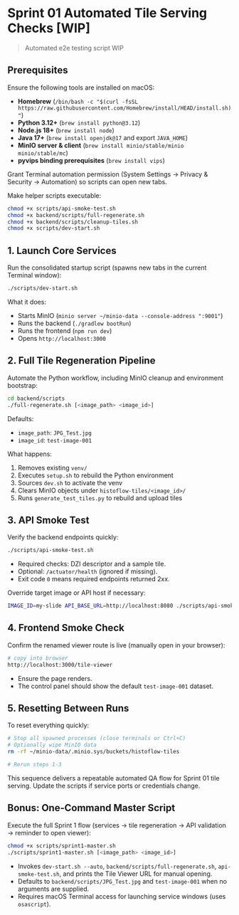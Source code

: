 # Sprint 01 Automated Tile Serving Checks [WIP]

> Automated e2e testing script WIP

## Prerequisites

Ensure the following tools are installed on macOS:
- **Homebrew** (`/bin/bash -c "$(curl -fsSL https://raw.githubusercontent.com/Homebrew/install/HEAD/install.sh)"`)
- **Python 3.12+** (`brew install python@3.12`)
- **Node.js 18+** (`brew install node`)
- **Java 17+** (`brew install openjdk@17` and export `JAVA_HOME`)
- **MinIO server & client** (`brew install minio/stable/minio minio/stable/mc`)
- **pyvips binding prerequisites** (`brew install vips`)

Grant Terminal automation permission (System Settings → Privacy & Security → Automation) so scripts can open new tabs.

Make helper scripts executable:
```bash
chmod +x scripts/api-smoke-test.sh
chmod +x backend/scripts/full-regenerate.sh
chmod +x backend/scripts/cleanup-tiles.sh
chmod +x scripts/dev-start.sh
```

## 1. Launch Core Services

Run the consolidated startup script (spawns new tabs in the current Terminal window):
```bash
./scripts/dev-start.sh
```
What it does:
- Starts MinIO (`minio server ~/minio-data --console-address ":9001"`)
- Runs the backend (`./gradlew bootRun`)
- Runs the frontend (`npm run dev`)
- Opens `http://localhost:3000`

## 2. Full Tile Regeneration Pipeline

Automate the Python workflow, including MinIO cleanup and environment bootstrap:
```bash
cd backend/scripts
./full-regenerate.sh [<image_path> <image_id>]
```
Defaults:
- `image_path`: `JPG_Test.jpg`
- `image_id`: `test-image-001`

What happens:
1. Removes existing `venv/`
2. Executes `setup.sh` to rebuild the Python environment
3. Sources `dev.sh` to activate the venv
4. Clears MinIO objects under `histoflow-tiles/<image_id>/`
5. Runs `generate_test_tiles.py` to rebuild and upload tiles

## 3. API Smoke Test

Verify the backend endpoints quickly:
```bash
./scripts/api-smoke-test.sh
```
- Required checks: DZI descriptor and a sample tile.
- Optional: `/actuator/health` (ignored if missing).
- Exit code `0` means required endpoints returned 2xx.

Override target image or API host if necessary:
```bash
IMAGE_ID=my-slide API_BASE_URL=http://localhost:8080 ./scripts/api-smoke-test.sh
```

## 4. Frontend Smoke Check

Confirm the renamed viewer route is live (manually open in your browser):
```bash
# copy into browser
http://localhost:3000/tile-viewer
```
- Ensure the page renders.
- The control panel should show the default `test-image-001` dataset.

## 5. Resetting Between Runs

To reset everything quickly:
```bash
# Stop all spawned processes (close terminals or Ctrl+C)
# Optionally wipe MinIO data
rm -rf ~/minio-data/.minio.sys/buckets/histoflow-tiles

# Rerun steps 1-3
```

This sequence delivers a repeatable automated QA flow for Sprint 01 tile serving. Update the scripts if service ports or credentials change.

## Bonus: One-Command Master Script

Execute the full Sprint 1 flow (services → tile regeneration → API validation → reminder to open viewer):
```bash
chmod +x scripts/sprint1-master.sh
./scripts/sprint1-master.sh [<image_path> <image_id>]
```
- Invokes `dev-start.sh --auto`, `backend/scripts/full-regenerate.sh`, `api-smoke-test.sh`, and prints the Tile Viewer URL for manual opening.
- Defaults to `backend/scripts/JPG_Test.jpg` and `test-image-001` when no arguments are supplied.
- Requires macOS Terminal access for launching service windows (uses `osascript`).

